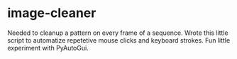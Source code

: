 # image-cleaner

Needed to cleanup a pattern on every frame of a sequence. Wrote this little script to automatize repetetive mouse clicks and keyboard strokes. Fun little experiment with PyAutoGui. 
